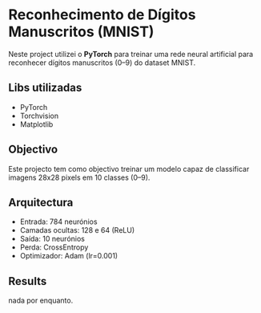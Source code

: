 # Reconhecimento de Dígitos Manuscritos (MNIST)

Neste project utilizei o **PyTorch** para treinar uma rede neural artificial para reconhecer dígitos manuscritos (0–9) do dataset MNIST.

## Libs utilizadas
- PyTorch
- Torchvision
- Matplotlib

## Objectivo
Este projecto tem como objectivo treinar um modelo capaz de classificar imagens 28x28 pixels em 10 classes (0–9).

## Arquitectura
- Entrada: 784 neurónios
- Camadas ocultas: 128 e 64 (ReLU)
- Saída: 10 neurónios
- Perda: CrossEntropy
- Optimizador: Adam (lr=0.001)

## Results
nada por enquanto.
